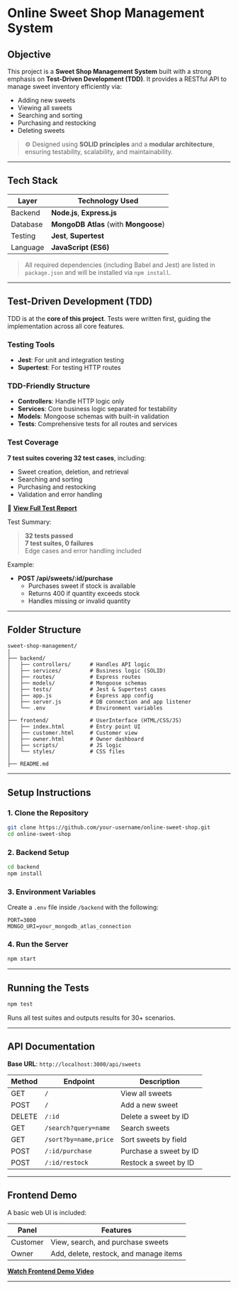 #  Online Sweet Shop Management System

##  Objective

This project is a **Sweet Shop Management System** built with a strong emphasis on **Test-Driven Development (TDD)**. It provides a RESTful API to manage sweet inventory efficiently via:

*  Adding new sweets  
*  Viewing all sweets  
*  Searching and sorting  
*  Purchasing and restocking  
*  Deleting sweets  

> ⚙️ Designed using **SOLID principles** and a **modular architecture**, ensuring testability, scalability, and maintainability.

---

##  Tech Stack

| Layer    | Technology Used                      |
| -------- | ------------------------------------ |
| Backend  | **Node.js**, **Express.js**          |
| Database | **MongoDB Atlas** (with **Mongoose**) |
| Testing  | **Jest**, **Supertest**              |
| Language | **JavaScript (ES6)**                 |

> All required dependencies (including Babel and Jest) are listed in `package.json` and will be installed via `npm install`.

---

##  Test-Driven Development (TDD)

TDD is at the **core of this project**. Tests were written first, guiding the implementation across all core features.

###  Testing Tools

* **Jest**: For unit and integration testing  
* **Supertest**: For testing HTTP routes

###  TDD-Friendly Structure

* **Controllers**: Handle HTTP logic only  
* **Services**: Core business logic separated for testability  
* **Models**: Mongoose schemas with built-in validation  
* **Tests**: Comprehensive tests for all routes and services  

###  Test Coverage

**7 test suites covering 32 test cases**, including:

* Sweet creation, deletion, and retrieval  
* Searching and sorting  
* Purchasing and restocking  
* Validation and error handling  

📄 **[View Full Test Report](https://drive.google.com/your-link)**

Test Summary:

>  **32 tests passed**  
>  **7 test suites, 0 failures**  
>  Edge cases and error handling included

Example:

* **POST /api/sweets/:id/purchase**  
  * Purchases sweet if stock is available  
  * Returns 400 if quantity exceeds stock  
  * Handles missing or invalid quantity  

---

##  Folder Structure

```
sweet-shop-management/
│
├── backend/
│   ├── controllers/      # Handles API logic
│   ├── services/         # Business logic (SOLID)
│   ├── routes/           # Express routes
│   ├── models/           # Mongoose schemas
│   ├── tests/            # Jest & Supertest cases
│   ├── app.js            # Express app config
│   ├── server.js         # DB connection and app listener
│   └── .env              # Environment variables
│
├── frontend/             # UserInterface (HTML/CSS/JS)
│   ├── index.html        # Entry point UI
│   ├── customer.html     # Customer view
│   ├── owner.html        # Owner dashboard
│   ├── scripts/          # JS logic
│   └── styles/           # CSS files
│
├── README.md
```

---


##  Setup Instructions

### 1. Clone the Repository

```bash
git clone https://github.com/your-username/online-sweet-shop.git
cd online-sweet-shop
```

### 2. Backend Setup

```bash
cd backend
npm install
```

### 3. Environment Variables

Create a `.env` file inside `/backend` with the following:

```env
PORT=3000
MONGO_URI=your_mongodb_atlas_connection
```

### 4. Run the Server

```bash
npm start
```

---

##  Running the Tests

```bash
npm test
```

Runs all test suites and outputs results for 30+ scenarios.

---

##  API Documentation

**Base URL**: `http://localhost:3000/api/sweets`

| Method | Endpoint              | Description                  |
|--------|-----------------------|------------------------------|
| GET    | `/`                   | View all sweets              |
| POST   | `/`                   | Add a new sweet              |
| DELETE | `/:id`                | Delete a sweet by ID         |
| GET    | `/search?query=name`  | Search sweets                |
| GET    | `/sort?by=name,price` | Sort sweets by field         |
| POST   | `/:id/purchase`       | Purchase a sweet by ID       |
| POST   | `/:id/restock`        | Restock a sweet by ID        |

---

##  Frontend Demo 

A basic web UI is included:

| Panel    | Features                               |
|----------|----------------------------------------|
| Customer | View, search, and purchase sweets      |
| Owner    | Add, delete, restock, and manage items |

 **[Watch Frontend Demo Video](https://drive.google.com/file/d/1mnp1ol4G0mMOBMf5wLfmLL4U-Yv4R8pw/view?usp=sharing)**

---
